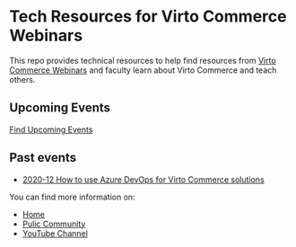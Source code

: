 # Tech Resources for Virto Commerce Webinars

This repo provides technical resources to help find resources from [Virto Commerce Webinars](https://app.livestorm.co/virto/) and faculty learn about Virto Commerce and teach others.

## Upcoming Events
[Find Upcoming Events](https://app.livestorm.co/virto/)

## Past events
- [2020-12 How to use Azure DevOps for Virto Commerce solutions](2020-12-AzureDevOps/README.md)

You can find more information on:
- [Home](https://virtocommerce.com/)
- [Pulic Community](https://www.virtocommerce.org/)
- [YouTube Channel](https://www.youtube.com/c/Virtocommerce/videos)
